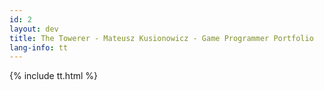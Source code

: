 ```yaml
---
id: 2
layout: dev
title: The Towerer - Mateusz Kusionowicz - Game Programmer Portfolio
lang-info: tt
---
```

{% include tt.html %}
